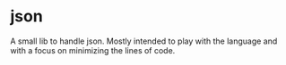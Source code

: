 # json
A small lib to handle json.
Mostly intended to play with the language and with a focus on minimizing the lines of code.